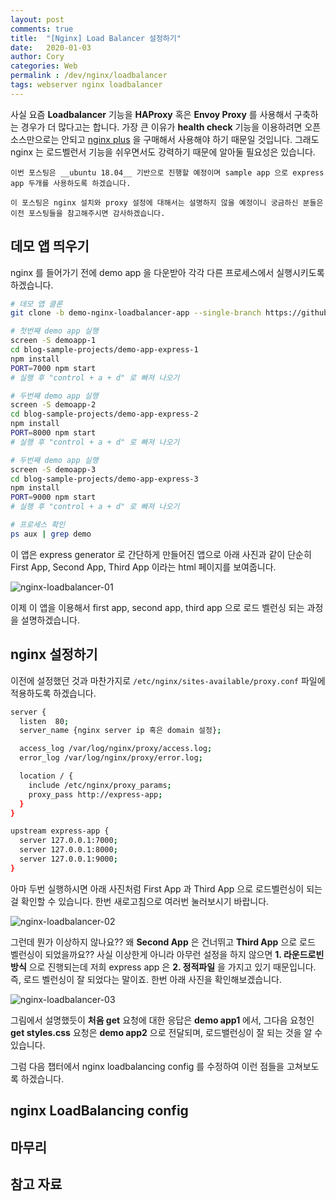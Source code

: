 ```yaml
---
layout: post
comments: true
title:  "[Nginx] Load Balancer 설정하기"
date:   2020-01-03
author: Cory
categories: Web
permalink : /dev/nginx/loadbalancer
tags: webserver nginx loadbalancer
---
```


사실 요즘 __Loadbalancer__ 기능을 __HAProxy__ 혹은 __Envoy Proxy__ 를 사용해서 구축하는 경우가 더 많다고는 합니다. 가장 큰 이유가 __health check__ 기능을 이용하려면 오픈소스만으로는 안되고 [nginx plus](https://www.nginx.com/) 을 구매해서 사용해야 하기 때문일 것입니다. 그래도 nginx 는 로드벨런서 기능을 쉬우면서도 강력하기 때문에 알아둘 필요성은 있습니다. 

`이번 포스팅은 __ubuntu 18.04__ 기반으로 진행할 예정이며 sample app 으로 express app 두개를 사용하도록 하겠습니다.`

`이 포스팅은 nginx 설치와 proxy 설정에 대해서는 설명하지 않을 예정이니 궁금하신 분들은 이전 포스팅들을 참고해주시면 감사하겠습니다.`


## 데모 앱 띄우기

nginx 를 들어가기 전에 demo app 을 다운받아 각각 다른 프로세스에서 실행시키도록 하겠습니다.

```bash
# 데모 앱 클론
git clone -b demo-nginx-loadbalancer-app --single-branch https://github.com/Lee-KyungSeok/blog-sample-projects.git

# 첫번째 demo app 실행
screen -S demoapp-1
cd blog-sample-projects/demo-app-express-1
npm install
PORT=7000 npm start
# 실행 후 "control + a + d" 로 빠져 나오기

# 두번째 demo app 실행
screen -S demoapp-2
cd blog-sample-projects/demo-app-express-2
npm install
PORT=8000 npm start
# 실행 후 "control + a + d" 로 빠져 나오기

# 두번째 demo app 실행
screen -S demoapp-3
cd blog-sample-projects/demo-app-express-3
npm install
PORT=9000 npm start
# 실행 후 "control + a + d" 로 빠져 나오기

# 프로세스 확인
ps aux | grep demo
```

이 앱은 express generator 로 간단하게 만들어진 앱으로 아래 사진과 같이 단순히 First App, Second App, Third App 이라는 html 페이지를 보여줍니다.

<img src="https://lh3.googleusercontent.com/JGndeF_7s9q2rD5h5GYhPx3cZpxmtSyx7WHDyUzLZY9zm28A1BS6mqRxU7cJpD4mFA3G1jzoZoQ5hDdNsvOEUaf7o9F_aH48xwmBZdsCq79nCF-BBMK_V4if166Wbly9tFWSlENrq0KFUqyE4_PjwXEhz1bgd13htfUenYVQiUp5kRQH5RceewmSgKdxWDTNec4ZmcFOXHyGpujYYCn-4JFSEW-s1tiyUCf5ACBfFISSbLdNvgY7iqP-60XcV6rH79IBXymerv3VC3S2jDKwYB4R5VJmzj-VVYvki4_BkjF7cyyNFQwMgrWYkD1gRT3-hRTcJJULVsYwuKUs14aZFKcbDTPg8FnP7vXuJWdFAMUzH0_jVNGHIHLONcU1uKa9KDlQtHousfGiHLRDnkyFclpLj7MG6pUDTCGUx964oEYiHx5usXqPodQzIUjQt7NEK9qTo5duDs7uDpb9XMH4MKfBkqXXTjcM9Yw_Srwte0FHEWbsLEC7jWAMEGdKBcBrDOebWQeB-LbmsSGEeKuWWF6Osrzj0HH1Rnoht4O96aTgOzwnO8HliXzXrZ44HTeWSdgi1QFLLc8uYVz9U8lTDYtt3o0mNSLjjMxTdNuniBlH8E8kyJWPF-_sdmHa9Arccxahp0JX3ZxM5oGCzXpVgQuXWmdi_h-EEmwg-wztI7_HMd9CLhdS1tQ=w1680-h456-no" alt="nginx-loadbalancer-01">

이제 이 앱을 이용해서 first app, second app, third app 으로 로드 벨런싱 되는 과정을 설명하겠습니다.

## nginx 설정하기

이전에 설정했던 것과 마찬가지로 `/etc/nginx/sites-available/proxy.conf` 파일에 적용하도록 하겠습니다.

```bash
server {
  listen  80;
  server_name {nginx server ip 혹은 domain 설정};

  access_log /var/log/nginx/proxy/access.log;
  error_log /var/log/nginx/proxy/error.log;

  location / {
    include /etc/nginx/proxy_params;
    proxy_pass http://express-app;
  }
}

upstream express-app {
  server 127.0.0.1:7000;
  server 127.0.0.1:8000;
  server 127.0.0.1:9000;
}
```

아마 두번 실행하시면 아래 사진처럼 First App 과 Third App 으로 로드벨런싱이 되는 걸 확인할 수 있습니다. 한번 새로고침으로 여러번 눌러보시기 바랍니다.

<img src="https://lh3.googleusercontent.com/iqRe4uWj5t0045phB35ge0EXFh-xuOmwkpyxGlQmUW_psCMfO1gaEODgQ8xfTOhXkkveQ-Xx6S1F8fEvx2rQK5wedbrwoWVZznZJbTXzqqzbbXPXjfBB4pYgh8wxusFUJB7NEd-690kt0N7nCVSCmfOgwZI3PO5P_OjoAslV0HgDDSxfGxjkYwOQB9oPCyQXEoHItFYj1dcPokBJ9d7mUapJ-VTKma7yYIWr8hmh1hw4niPZ5Ek70tCBoJFbb7Gi_fZzaKxMMq6KIE9SaWel4jiY3CZUxZqNYXyvM9UYJWD1MjXG7oU1QrbGvoj5W0qMTaTobHgtaExqC_yXZWEAJ8j_gykht4X6UVvKK9shEHQrNdv1aAZttp70ADmemEnzJzTfs2FLkJe_floa_mYzrv6GigebcWmogZPGjaanOGo7U5obAAM14vbUWmB4wRHUZ6_tASGWqpGKK8vb1PCuMlu4_zsiqqj7WDWMq6kP9vxBBJDHsm4524DR2gXZm2LcLNxgnjR6HAPi3mdkYvVO22KeQZulK7gZo68twUB9wQPc9TaHCvUAuI-FzVliKRdmS9g_4p1SrQLISG0EtBGwZTefdCI7H3YanK7Wp0Hu2b6NcHI-P_e0jGQAluluhVBad_6A9orH5qRoG0PCBHBazYbdqOfzL50cQExpNot9c8U9KqAfHY3v1UU=w1680-h512-no" alt="nginx-loadbalancer-02">

그런데 뭔가 이상하지 않나요?? 왜 __Second App__ 은 건너뛰고 __Third App__ 으로 로드 벨런싱이 되었을까요?? 사실 이상한게 아니라 아무런 설정을 하지 않으면 __1. 라운드로빈 방식__ 으로 진행되는데 저희 express app 은 __2. 정적파일__ 을 가지고 있기 때문입니다. 즉, 로드 벨런싱이 잘 되었다는 말이죠. 한번 아래 사진을 확인해보겠습니다.

<img src="https://lh3.googleusercontent.com/fxcCmYpjojxbnHC439wxM0O87-svONpm7OymiQfNcR4lEY8v9Ih6szdhhMBEMZeViC24Cut_GW2Fnl-CtZLH0-C_JeEPdComqKoXlwxkv1Ui7aHvzfSBQRzbe8KsoxAPcntP_AkkXpHC5AxriAdcH0R9yN2d9zfwlHIgkqR0H8eNKPAv06ooenKTPrZnF1e2vim2VPt-c2xbQhamHiTJFL1-phiSyIlx2TuyQJFk4zK74BQmbKR9BaCCcyMupAbHv27pLuaRYKFFMGOOklZV0AuJSa7oiV_QYEv8y0-KmHs2fWXoB3IbM23wGYTONJeJmTKiODOq1asVQC7qw7Fiu0VCOCpk21H4QrR16buJqxJdjlKukUqKQXyjlYtDDFjWaiPAIOFCA-JzJNBQJD_YIi_6WKW16ZUWXgbLXpmXN_Rp_6EbzExzbf9ir3FZK2UfXTWv0DiUP1eUbcxQeX_Z2oAxDQevPS549CpT5Myc6wqMYizv1mddnGCcteaCAVv_rIJrlYjwyqiAM0ntRKvBdXrpM_NFX_wQbpMlmvvbJXEZ5aiR4CSKY57YKqBlkyBFwFQEoKCmAb3y0WeBv9vYfw7jy5pw11TXvHXKkVj1qSki0D-4QjACQXVwPU1gbDGwQg3T0wjVYiA2EiJ4og6KIAEqfidq7CJv_IUZIXYLp-zOJCq-OXKyKWs=w1216-h310-no" alt="nginx-loadbalancer-03">

그림에서 설명했듯이 __처음 get__ 요청에 대한 응답은 __demo app1__ 에서, 그다음 요청인 __get styles.css__ 요청은 __demo app2__ 으로 전달되며, 로드밸런싱이 잘 되는 것을 알 수 있습니다.

그럼 다음 챕터에서 nginx loadbalancing config 를 수정하여 이런 점들을 고쳐보도록 하겠습니다.

## nginx LoadBalancing config

## 마무리


## 참고 자료


